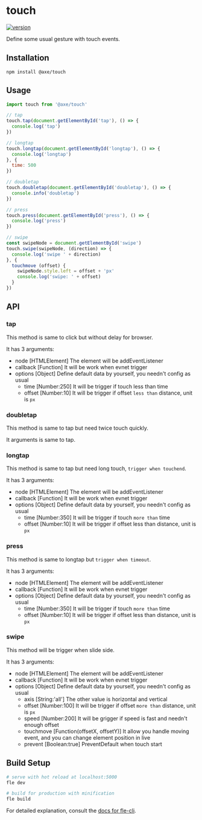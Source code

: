 # touch

[![version](https://img.shields.io/npm/v/@axe/touch.svg)](https://www.npmjs.org/package/@axe/touch)

Define some usual gesture with touch events.

## Installation

```console
npm install @axe/touch
```

## Usage

```js
import touch from '@axe/touch'

// tap
touch.tap(document.getElementById('tap'), () => {
  console.log('tap')
})

// longtap
touch.longtap(document.getElementById('longtap'), () => {
  console.log('longtap')
}, {
  time: 500
})

// doubletap
touch.doubletap(document.getElementById('doubletap'), () => {
  console.info('doubletap')
})

// press
touch.press(document.getElementById('press'), () => {
  console.log('press')
})

// swipe
const swipeNode = document.getElementById('swipe')
touch.swipe(swipeNode, (direction) => {
  console.log('swipe ' + direction)
}, {
  touchmove (offset) {
    swipeNode.style.left = offset + 'px'
    console.log('swipe: ' + offset)
  }
})
```

## API

### tap

This method is same to click but without delay for browser.

It has 3 arguments:

* node [HTMLElement] The element will be addEventListener
* callback [Function] It will be work when evnet trigger
* options [Object] Define default data by yourself, you needn't config as usual
  * time [Number:250] It will be trigger if touch less than time
  * offset [Number:10] It will be trigger if offset `less than` distance, unit is `px`

### doubletap

This method is same to tap but need twice touch quickly.

It arguments is same to tap.

### longtap

This method is same to tap but need long touch, `trigger when touchend`.

It has 3 arguments:

* node [HTMLElement] The element will be addEventListener
* callback [Function] It will be work when evnet trigger
* options [Object] Define default data by yourself, you needn't config as usual
  * time [Number:350] It will be trigger if touch `more than` time
  * offset [Number:10] It will be trigger if offset less than distance, unit is `px`

### press

This method is same to longtap but `trigger when timeout`.

It has 3 arguments:

* node [HTMLElement] The element will be addEventListener
* callback [Function] It will be work when evnet trigger
* options [Object] Define default data by yourself, you needn't config as usual
  * time [Number:350] It will be trigger if touch `more than` time
  * offset [Number:10] It will be trigger if offset less than distance, unit is `px`

### swipe

This method will be trigger when slide side.

It has 3 arguments:

* node [HTMLElement] The element will be addEventListener
* callback [Function] It will be work when evnet trigger
* options [Object] Define default data by yourself, you needn't config as usual
  * axis [String:'all'] The other value is horizontal and vertical
  * offset [Number:100] It will be trigger if offset `more than` distance, unit is `px`
  * speed [Number:200] It will be grigger if speed is fast and needn't enough offset
  * touchmove [Function(offsetX, offsetY)] It allow you handle moving event, and you can change element position in live
  * prevent [Boolean:true] PreventDefault when touch start

## Build Setup

``` bash
# serve with hot reload at localhost:5000
fle dev

# build for production with minification
fle build
```

For detailed explanation, consult the [docs for fle-cli](https://www.npmjs.com/package/fle-cli).
